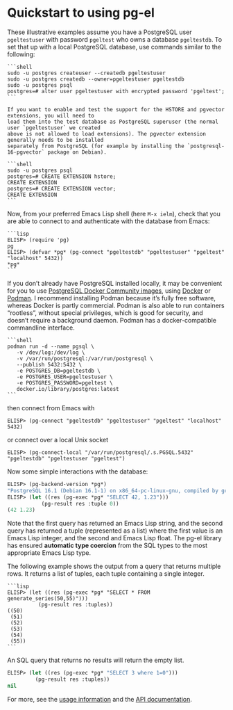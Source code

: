 # Quickstart to using pg-el

These illustrative examples assume you have a PostgreSQL user `pgeltestuser` with password `pgeltest`
who owns a database `pgeltestdb`. To set that up with a local PostgreSQL database, use commands
similar to the following:

~~~admonish example title="Create a test user and database with a local PostgreSQL"
```shell
sudo -u postgres createuser --createdb pgeltestuser
sudo -u postgres createdb --owner=pgeltestuser pgeltestdb
sudo -u postgres psql
postgres=# alter user pgeltestuser with encrypted password 'pgeltest';
```

If you want to enable and test the support for the HSTORE and pgvector extensions, you will need to
load them into the test database as PostgreSQL superuser (the normal user `pgeltestuser` we created
above is not allowed to load extensions). The pgvector extension generally needs to be installed
separately from PostgreSQL (for example by installing the `postgresql-16-pgvector` package on Debian).

```shell
sudo -u postgres psql
postgres=# CREATE EXTENSION hstore;
CREATE EXTENSION
postgres=# CREATE EXTENSION vector;
CREATE EXTENSION
```
~~~

Now, from your preferred Emacs Lisp shell (here `M-x ielm`), check that you are able to connect to
and authenticate with the database from Emacs:

~~~admonish example title="Connect to PostgreSQL from Emacs"
```lisp
ELISP> (require 'pg)
pg
ELISP> (defvar *pg* (pg-connect "pgeltestdb" "pgeltestuser" "pgeltest" "localhost" 5432))
*pg*
```
~~~


If you don’t already have PostgreSQL installed locally, it may be convenient for you to use
[PostgreSQL Docker Community images](https://hub.docker.com/_/postgres/), using
[Docker](https://www.docker.com/) or [Podman](https://podman.io/). I recommend installing Podman
because it’s fully free software, whereas Docker is partly commercial. Podman is also able to run
containers “rootless”, without special privileges, which is good for security, and doesn’t require a
background daemon. Podman has a docker-compatible commandline interface.

~~~admonish example title="Start up PostgreSQL inside a Podman container"
```shell
podman run -d --name pgsql \
   -v /dev/log:/dev/log \
   -v /var/run/postgresql:/var/run/postgresql \
   --publish 5432:5432 \
   -e POSTGRES_DB=pgeltestdb \
   -e POSTGRES_USER=pgeltestuser \
   -e POSTGRES_PASSWORD=pgeltest \
   docker.io/library/postgres:latest
```
~~~

then connect from Emacs with

    ELISP> (pg-connect "pgeltestdb" "pgeltestuser" "pgeltest" "localhost" 5432)

or connect over a local Unix socket

    ELISP> (pg-connect-local "/var/run/postgresql/.s.PGSQL.5432" "pgeltestdb" "pgeltestuser "pgeltest")


Now some simple interactions with the database:

```lisp
ELISP> (pg-backend-version *pg*)
"PostgreSQL 16.1 (Debian 16.1-1) on x86_64-pc-linux-gnu, compiled by gcc (Debian 13.2.0-6) 13.2.0, 64-bit"
ELISP> (let ((res (pg-exec *pg* "SELECT 42, 1.23")))
           (pg-result res :tuple 0))
(42 1.23)
```

Note that the first query has returned an Emacs Lisp string, and the second query has returned a
tuple (represented as a list) where the first value is an Emacs Lisp integer, and the second and
Emacs Lisp float. The pg-el library has ensured **automatic type coercion** from the SQL types to the
most appropriate Emacs Lisp type. 

The following example shows the output from a query that returns multiple rows. It returns a list of
tuples, each tuple containing a single integer.

~~~admonish example title="A query that returns multiple rows"
```lisp
ELISP> (let ((res (pg-exec *pg* "SELECT * FROM generate_series(50,55)")))
          (pg-result res :tuples))
((50)
 (51)
 (52)
 (53)
 (54)
 (55))
```
~~~

An SQL query that returns no results will return the empty list.

```lisp
ELISP> (let ((res (pg-exec *pg* "SELECT 3 where 1=0")))
         (pg-result res :tuples))
nil
```


For more, see the [usage information](usage.html) and the [API documentation](API.html).
